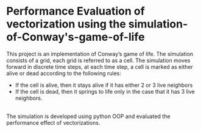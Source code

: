 # Performance Evaluation of vectorization using the simulation-of-Conway's-game-of-life
This project is an implementation of Conway’s game of life. The simulation consists of a grid, each grid is referred to as a cell. The simulation moves forward in discrete time steps, at each time step, a cell is marked as either alive or dead according to the following rules:
- If the cell is alive, then it stays alive if it has either 2 or 3 live neighbors
- If the cell is dead, then it springs to life only in the case that it has 3 live neighbors.
<br />
The simulation is developed using python OOP and evaluated the performance effect of vectorizations.

